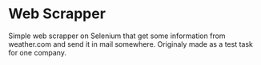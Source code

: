 # Web Scrapper
Simple web scrapper on Selenium that get some information from weather.com and send it in mail somewhere. Originaly made as a test task for one company.
